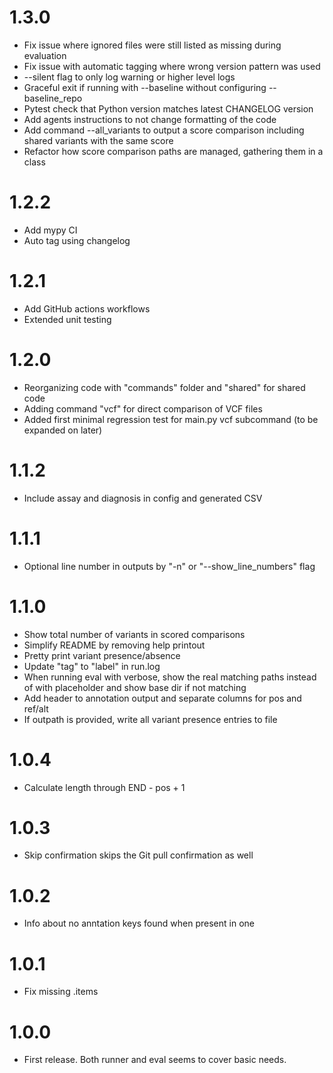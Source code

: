 # 1.3.0

* Fix issue where ignored files were still listed as missing during evaluation
* Fix issue with automatic tagging where wrong version pattern was used
* --silent flag to only log warning or higher level logs
* Graceful exit if running with --baseline without configuring --baseline_repo
* Pytest check that Python version matches latest CHANGELOG version
* Add agents instructions to not change formatting of the code
* Add command --all_variants to output a score comparison including shared variants with the same score
* Refactor how score comparison paths are managed, gathering them in a class

# 1.2.2

* Add mypy CI
* Auto tag using changelog

# 1.2.1

* Add GitHub actions workflows
* Extended unit testing

# 1.2.0

* Reorganizing code with "commands" folder and "shared" for shared code
* Adding command "vcf" for direct comparison of VCF files
* Added first minimal regression test for main.py vcf subcommand (to be expanded on later)

# 1.1.2

* Include assay and diagnosis in config and generated CSV

# 1.1.1

* Optional line number in outputs by "-n" or "--show_line_numbers" flag

# 1.1.0

* Show total number of variants in scored comparisons
* Simplify README by removing help printout
* Pretty print variant presence/absence
* Update "tag" to "label" in run.log
* When running eval with verbose, show the real matching paths instead of with placeholder and show base dir if not matching
* Add header to annotation output and separate columns for pos and ref/alt
* If outpath is provided, write all variant presence entries to file

# 1.0.4

* Calculate length through END - pos + 1

# 1.0.3

* Skip confirmation skips the Git pull confirmation as well

# 1.0.2

* Info about no anntation keys found when present in one

# 1.0.1

* Fix missing .items

# 1.0.0

* First release. Both runner and eval seems to cover basic needs.
